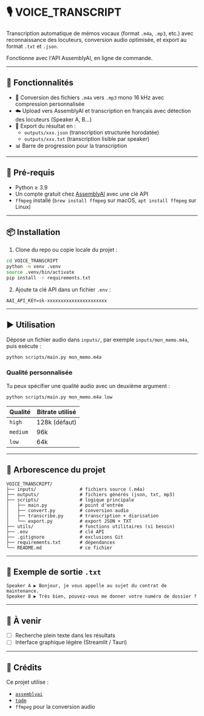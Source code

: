 # 🎙️ VOICE_TRANSCRIPT

Transcription automatique de mémos vocaux (format `.m4a`, `.mp3`, etc.) avec reconnaissance des locuteurs, conversion audio optimisée, et export au format `.txt` et `.json`.

Fonctionne avec l'API AssemblyAI, en ligne de commande.

---

## 🚀 Fonctionnalités

- 🔄 Conversion des fichiers `.m4a` vers `.mp3` mono 16 kHz avec compression personnalisée
- ☁️ Upload vers AssemblyAI et transcription en français avec détection des locuteurs (Speaker A, B...)
- 📝 Export du résultat en :
  - `outputs/xxx.json` (transcription structurée horodatée)
  - `outputs/xxx.txt` (transcription lisible par speaker)
- 📊 Barre de progression pour la transcription

---

## 🧰 Pré-requis

- Python ≥ 3.9
- Un compte gratuit chez [AssemblyAI](https://www.assemblyai.com/) avec une clé API
- `ffmpeg` installé (`brew install ffmpeg` sur macOS, `apt install ffmpeg` sur Linux)

---

## 📦 Installation

1. Clone du repo ou copie locale du projet :

```bash
cd VOICE_TRANSCRIPT
python -m venv .venv
source .venv/bin/activate
pip install -r requirements.txt
```

2. Ajoute ta clé API dans un fichier `.env` :

```dotenv
AAI_API_KEY=sk-xxxxxxxxxxxxxxxxxxxxxx
```

---

## ▶️ Utilisation

Dépose un fichier audio dans `inputs/`, par exemple `inputs/mon_memo.m4a`, puis exécute :

```bash
python scripts/main.py mon_memo.m4a
```

### Qualité personnalisée

Tu peux spécifier une qualité audio avec un deuxième argument :

```bash
python scripts/main.py mon_memo.m4a low
```

| Qualité  | Bitrate utilisé |
|----------|------------------|
| `high`   | 128k (défaut)    |
| `medium` | 96k              |
| `low`    | 64k              |

---

## 📂 Arborescence du projet

```
VOICE_TRANSCRIPT/
├── inputs/                # fichiers source (.m4a)
├── outputs/               # fichiers générés (json, txt, mp3)
├── scripts/               # logique principale
│   ├── main.py            # point d'entrée
│   ├── convert.py         # conversion audio
│   ├── transcribe.py      # transcription + diarisation
│   └── export.py          # export JSON + TXT
├── utils/                 # fonctions utilitaires (si besoin)
├── .env                   # clé API
├── .gitignore             # exclusions Git
├── requirements.txt       # dépendances
└── README.md              # ce fichier
```

---

## 🧪 Exemple de sortie `.txt`

```
Speaker A ▶ Bonjour, je vous appelle au sujet du contrat de maintenance.
Speaker B ▶ Très bien, pouvez-vous me donner votre numéro de dossier ?
```

---

## 📌 À venir

- [ ] Recherche plein texte dans les résultats
- [ ] Interface graphique légère (Streamlit / Tauri)

---

## 🙌 Crédits

Ce projet utilise :
- [`assemblyai`](https://pypi.org/project/assemblyai/)
- [`tqdm`](https://github.com/tqdm/tqdm)
- `ffmpeg` pour la conversion audio
